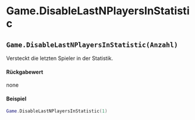 # Game.DisableLastNPlayersInStatistic

## `Game.DisableLastNPlayersInStatistic(Anzahl)`

Versteckt die letzten Spieler in der Statistik.

#### Rückgabewert

none

#### Beispiel

```lua
Game.DisableLastNPlayersInStatistic(1)
```
